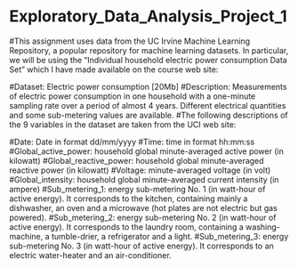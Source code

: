# Exploratory_Data_Analysis_Project_1

#This assignment uses data from the UC Irvine Machine Learning Repository, a popular repository for machine learning datasets. In particular, we will be using the “Individual household electric power consumption Data Set” which I have made available on the course web site:

#Dataset: Electric power consumption [20Mb]
#Description: Measurements of electric power consumption in one household with a one-minute sampling rate over a period of almost 4 years. Different electrical quantities and some sub-metering values are available.
#The following descriptions of the 9 variables in the dataset are taken from the UCI web site:

#Date: Date in format dd/mm/yyyy
#Time: time in format hh:mm:ss
#Global_active_power: household global minute-averaged active power (in kilowatt)
#Global_reactive_power: household global minute-averaged reactive power (in kilowatt)
#Voltage: minute-averaged voltage (in volt)
#Global_intensity: household global minute-averaged current intensity (in ampere)
#Sub_metering_1: energy sub-metering No. 1 (in watt-hour of active energy). It corresponds to the kitchen, containing mainly a dishwasher, an oven and a microwave (hot plates are not electric but gas powered).
#Sub_metering_2: energy sub-metering No. 2 (in watt-hour of active energy). It corresponds to the laundry room, containing a washing-machine, a tumble-drier, a refrigerator and a light.
#Sub_metering_3: energy sub-metering No. 3 (in watt-hour of active energy). It corresponds to an electric water-heater and an air-conditioner.
